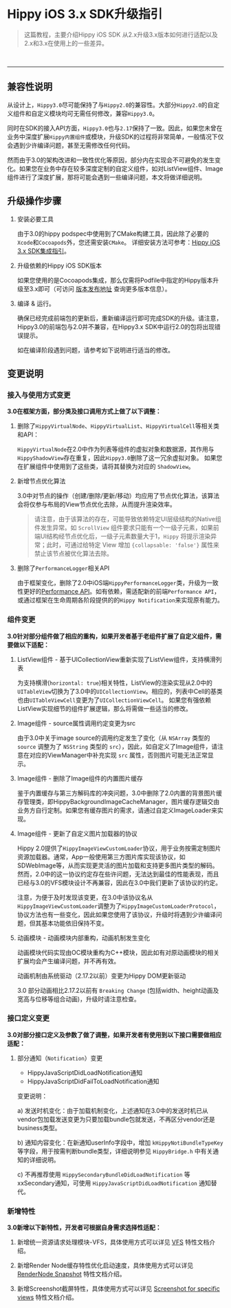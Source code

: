 # Hippy iOS 3.x SDK升级指引

> 这篇教程，主要介绍Hippy iOS SDK 从2.x升级3.x版本如何进行适配以及2.x和3.x在使用上的一些差异。
</br>

---

## 兼容性说明

从设计上，`Hippy3.0`尽可能保持了与`Hippy2.0`的兼容性。大部分`Hippy2.0`的自定义组件和自定义模块均可无需任何修改，兼容`Hippy3.0`。

同时在SDK的接入API方面，`Hippy3.0`也与`2.17`保持了一致。因此，如果您未曾在业务中深度扩展`Hippy内置组件`或模块，升级SDK的过程将非常简单，一般情况下仅会遇到少许编译问题，甚至无需修改任何代码。

然而由于3.0的架构改进和一致性优化等原因，部分内在实现会不可避免的发生变化。如果您在业务中存在较多深度定制的自定义组件，如对ListView组件、Image组件进行了深度扩展，那将可能会遇到一些编译问题，本文将做详细说明。

## 升级操作步骤

1. 安装必要工具

   由于3.0的hippy podspec中使用到了CMake构建工具，因此除了必要的`Xcode`和`Cocoapods`外，您还需安装`CMake`。 详细安装方法可参考：[Hippy iOS 3.x SDK集成指引](development/ios-3.0-integration-guidelines.md)。

2. 升级依赖的Hippy iOS SDK版本

   如果您使用的是Cocoapods集成，那么仅需将Podfile中指定的Hippy版本升级至3.x即可（可访问 [版本发布地址](https://github.com/Tencent/Hippy/releases) 查询更多版本信息）。

3. 编译 & 运行。

    确保已经完成前端包的更新后，重新编译运行即可完成SDK的升级。请注意，Hippy3.0的前端包与2.0并不兼容，在Hippy3.x SDK中运行2.0的包将出现错误提示。

    如在编译阶段遇到问题，请参考如下说明进行适当的修改。

## 变更说明

### 接入与使用方式变更

**3.0在框架方面，部分类及接口调用方式上做了以下调整：**

1. 删除了`HippyVirtualNode`、`HippyVirtualList`、`HippyVirtualCell`等相关类和API：

   `HippyVirtualNode`在2.0中作为列表等组件的虚拟对象和数据源，其作用与`HippyShadowView`存在重复，因此`Hippy3.0`删除了这一冗余虚拟对象。
   如果您在扩展组件中使用到了这些类，请将其替换为对应的 `ShadowView`。

2. 新增节点优化算法

   3.0中对节点的操作（创建/删除/更新/移动）均应用了节点优化算法，该算法会将仅参与布局的View节点优化去除，从而提升渲染效率。

   > 请注意，由于该算法的存在，可能导致依赖特定UI层级结构的Native组件发生异常。如 `ScrollView` 组件要求只能有一个一级子元素，如果前端UI结构经节点优化后，一级子元素数量大于1，`Hippy` 将提示渲染异常；此时，可通过给特定 View 增加 `{collapsable: 'false'}` 属性来禁止该节点被优化算法去除。

3. 删除了`PerformanceLogger`相关API

   由于框架变化，删除了2.0中iOS端`HippyPerformanceLogger`类，升级为一致性更好的[Performance API](feature/feature3.0/performance.md)。如有依赖，需适配新的前端`Performance API`，或通过框架在生命周期各阶段提供的的`Hippy Notification`来实现原有能力。

### 组件变更

**3.0针对部分组件做了相应的重构，如果开发者基于老组件扩展了自定义组件，需要做以下适配：**

1. ListView组件 - 基于UICollectionView重新实现了ListView组件，支持横滑列表

   为支持横滑(`horizontal: true`)相关特性，ListView的渲染实现从2.0中的`UITableView`切换为了3.0中的`UICollectionView`。相应的，列表中Cell的基类也由`UITableViewCell`变更为了`UICollectionViewCell`。
   如果您有强依赖ListView实现细节的组件扩展逻辑，那么将需做一些适当的修改。

2. Image组件 - source属性调用约定变更为src

   由于3.0中关于image source的调用约定发生了变化（从 `NSArray` 类型的 `source` 调整为了 `NSString` 类型的 `src`），因此，如自定义了Image组件，请注意在对应的ViewManager中补充实现 `src` 属性，否则图片可能无法正常显示。

3. Image组件 - 删除了Image组件的内置图片缓存

   鉴于内置缓存与第三方解码库的冲突问题，3.0中删除了2.0内置的背景图片缓存管理类，即HippyBackgroundImageCacheManager，图片缓存逻辑交由业务方自行定制。如果您有缓存图片的需求，请通过自定义ImageLoader来实现。

4. Image组件 - 更新了自定义图片加载器的协议

   Hippy 2.0提供了`HippyImageViewCustomLoader`协议，用于业务按需定制图片资源加载器。通常，App一般使用第三方图片库实现该协议，如SDWebImage等，从而实现更灵活的图片加载和支持更多图片类型的解码。然而，2.0中的这一协议约定存在些许问题，无法达到最佳的性能表现，而且已经与3.0的VFS模块设计不再兼容，因此在3.0中我们更新了该协议的约定。

   注意，为便于及时发现该变更，在3.0中该协议名从`HippyImageViewCustomLoader`调整为了`HippyImageCustomLoaderProtocol`，协议方法也有一些变化，因此如果您使用了该协议，升级时将遇到少许编译问题，但其基本功能依旧保持不变。

5. 动画模块 - 动画模块内部重构，动画机制发生变化

   动画模块代码实现由OC模块重构为C++模块，因此如有对原动画模块的相关扩展均会产生编译问题，并不再有效。

   动画机制由系统驱动（2.17.2以前）变更为Hippy DOM更新驱动

   3.0 部分动画相比2.17.2以前有 `Breaking Change` (包括width、height动画及宽高与位移等组合动画)，升级时请注意检查。

### 接口定义变更

**3.0对部分接口定义及参数了做了调整，如果开发者有使用到以下接口需要做相应适配：**

1. 部分通知（`Notification`）变更

   * HippyJavaScriptDidLoadNotification通知
   * HippyJavaScriptDidFailToLoadNotification通知

   变更说明：

   a) 发送时机变化：由于加载机制变化，上述通知在3.0中的发送时机已从vendor包加载发送变更为只要加载bundle包就发送，不再区分vendor还是business类型。

   b) 通知内容变化：在新通知userInfo字段中，增加 `kHippyNotiBundleTypeKey` 等字段，用于按需判断bundle类型，详细说明参见 `HippyBridge.h` 中有关通知的详细说明。

   c) 不再推荐使用 `HippySecondaryBundleDidLoadNotification` 等xxSecondary通知，可使用 `HippyJavaScriptDidLoadNotification` 通知替代。

### 新增特性

**3.0新增以下新特性，开发者可根据自身需求选择性适配：**

1. 新增统一资源请求处理模块-VFS，具体使用方式可以详见 [VFS](feature/feature3.0/vfs.md) 特性文档介绍。

2. 新增Render Node缓存特性优化启动速度，具体使用方式可以详见 [RenderNode Snapshot](feature/feature3.0/render-node-snapshot.md) 特性文档介绍。

3. 新增Screenshot截屏特性，具体使用方式可以详见 [Screenshot for specific views](feature/feature3.0/screenshot.md) 特性文档介绍。
